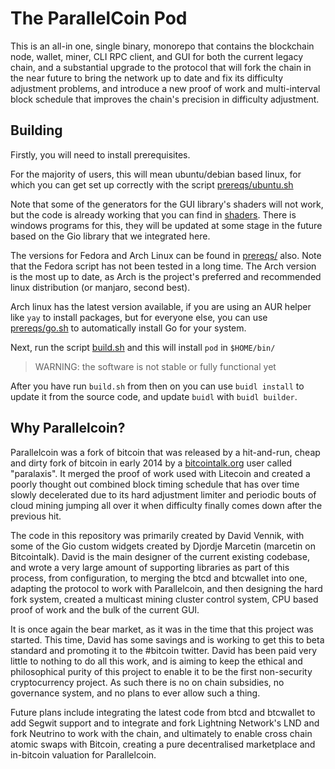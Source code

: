 # The ParallelCoin Pod

This is an all-in one, single binary, monorepo that contains the blockchain node, wallet, miner, CLI RPC client, and GUI for both the current legacy chain, and a substantial upgrade to the protocol that will fork the chain in the near future to bring the network up to date and fix its difficulty adjustment problems, and introduce a new proof of work and multi-interval block schedule that improves the chain's precision in difficulty adjustment.

## Building

Firstly, you will need to install prerequisites.

For the majority of users, this will mean ubuntu/debian based linux, for which you can get set up correctly with the script [prereqs/ubuntu.sh](prereqs/ubuntu.sh)

Note that some of the generators for the GUI library's shaders will not work, but the code is already working that you can find in [shaders](shaders/). There is windows programs for this, they will be updated at some stage in the future based on the Gio library that we integrated here.

The versions for Fedora and Arch Linux can be found in [prereqs/](prereqs/) also. Note that the Fedora script has not been tested in a long time. The Arch version is the most up to date, as Arch is the project's preferred and recommended linux distribution (or manjaro, second best). 

Arch linux has the latest version available, if you are using an AUR helper like `yay` to install packages, but for everyone else, you can use [prereqs/go.sh](prereqs/go.sh) to automatically install Go for your system.

Next, run the script [build.sh](build.sh) and this will install `pod` in `$HOME/bin/`

> WARNING: the software is not stable or fully functional yet

After you have run `build.sh` from then on you can use `buidl install` to update it from the source code, and update `buidl` with `buidl builder`.

## Why Parallelcoin?

Parallelcoin was a fork of bitcoin that was released by a hit-and-run, cheap and dirty fork of bitcoin in early 2014 by a [bitcointalk.org](https://bitcointalk.org) user called "paralaxis". It merged the proof of work used with Litecoin and created a poorly thought out combined block timing schedule that has over time slowly decelerated due to its hard adjustment limiter and periodic bouts of cloud mining jumping all over it when difficulty finally comes down after the previous hit.

The code in this repository was primarily created by David Vennik, with some of the Gio custom widgets created by Djordje Marcetin (marcetin on Bitcointalk). David is the main designer of the current existing codebase, and wrote a very large amount of supporting libraries as part of this process, from configuration, to merging the btcd and btcwallet into one, adapting the protocol to work with Parallelcoin, and then designing the hard fork system, created a multicast mining cluster control system, CPU based proof of work and the bulk of the current GUI.

It is once again the bear market, as it was in the time that this project was started. This time, David has some savings and is working to get this to beta standard and promoting it to the #bitcoin twitter. David has been paid very little to nothing to do all this work, and is aiming to keep the ethical and philosophical purity of this project to enable it to be the first non-security cryptocurrency project. As such there is no on chain subsidies, no governance system, and no plans to ever allow such a thing.

Future plans include integrating the latest code from btcd and btcwallet to add Segwit support and to integrate and fork Lightning Network's LND and fork Neutrino to work with the chain, and ultimately to enable cross chain atomic swaps with Bitcoin, creating a pure decentralised marketplace and in-bitcoin valuation for Parallelcoin.
